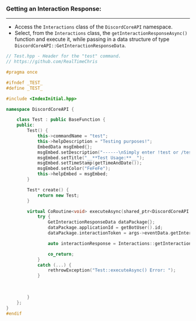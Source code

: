 
### **Getting an Interaction Response:**
---
- Access the `Interactions` class of the `DiscordCoreAPI` namespace.
- Select, from the `Interactions` class, the `getInteractionResponseAsync()` function and execute it, while passing in a data structure of type `DiscordCoreAPI::GetInteractionResponseData`.

```cpp
// Test.hpp - Header for the "test" command.
// https://github.com/RealTimeChris

#pragma once

#ifndef _TEST_
#define _TEST_

#include <IndexInitial.hpp>

namespace DiscordCoreAPI {

	class Test : public BaseFunction {
	public:
		Test() {
			this->commandName = "test";
			this->helpDescription = "Testing purposes!";
			EmbedData msgEmbed{};
			msgEmbed.setDescription("------\nSimply enter !test or /test!\n------");
			msgEmbed.setTitle("__**Test Usage:**__");
			msgEmbed.setTimeStamp(getTimeAndDate());
			msgEmbed.setColor("FeFeFe");
			this->helpEmbed = msgEmbed;
		}

		Test* create() {
			return new Test;
		}

		virtual CoRoutine<void> executeAsync(shared_ptr<DiscordCoreAPI::BaseFunctionArguments> args) {
			try {
				GetInteractionResponseData dataPackage{};
				dataPackage.applicationId = getBotUser().id;
				dataPackage.interactionToken = args->eventData.getInteractionToken();

				auto interactionResponse = Interactions::getInteractionResponseAsync(dataPackage).get();

				co_return;
			}
			catch (...) {
				rethrowException("Test::executeAsync() Error: ");
			}
			
			

		}
	};
}
#endif
```
